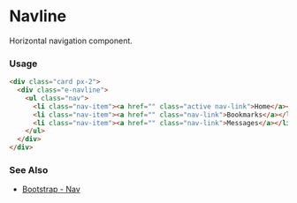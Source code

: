 # Navline

Horizontal navigation component.

<!-- STORY -->

### Usage

```html
<div class="card px-2">
  <div class="e-navline">
    <ul class="nav">
      <li class="nav-item"><a href="" class="active nav-link">Home</a></li>
      <li class="nav-item"><a href="" class="nav-link">Bookmarks</a></li>
      <li class="nav-item"><a href="" class="nav-link">Messages</a></li>
    </ul>
  </div>
</div>
```

### See Also
- [Bootstrap - Nav](http://getbootstrap.com/docs/4.1/components/navs/)
